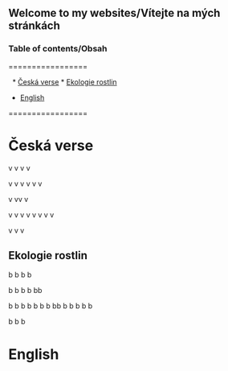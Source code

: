 ## Welcome to my websites/Vítejte na mých stránkách

### Table of contents/Obsah
=================

<!--ts-->
   * [Česká verse](#Česká-verse)
      * [Ekologie rostlin](#Ekologie-rostlin)
   * [English](#English)

<!--te-->
=================


# Česká verse
v
v
v
v

v
v
v
v
v
v

v
vv
v

v
v
v
v
v
v
v
v

v
v
v
## Ekologie rostlin
b
b
  b
 b 
  
  b
  b
  b
  b
  bb
  
  b
  b
  b
  b
b
b
b
bb
b
b
b
b
b

b
b
b
# English

































